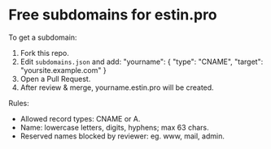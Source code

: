 # Free subdomains for estin.pro

To get a subdomain:
1. Fork this repo.
2. Edit `subdomains.json` and add:
   "yourname": { "type": "CNAME", "target": "yoursite.example.com" }
3. Open a Pull Request.
4. After review & merge, yourname.estin.pro will be created.

Rules:
- Allowed record types: CNAME or A.
- Name: lowercase letters, digits, hyphens; max 63 chars.
- Reserved names blocked by reviewer: eg. www, mail, admin.
